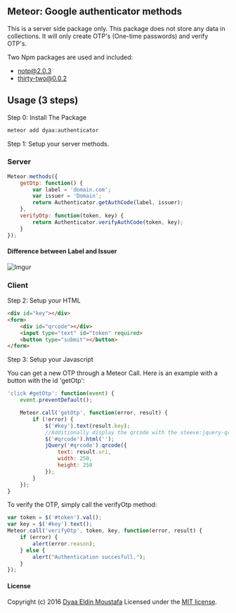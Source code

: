 ## Meteor: Google authenticator methods

This is a server side package only. This package does not store any data in collections. It will only create OTP's (One-time passwords) and verify OTP's.

Two Npm packages are used and included:
- notp@2.0.3
- thirty-two@0.0.2

## Usage (3 steps)

Step 0: Install The Package

```sh
meteor add dyaa:authenticator
```

Step 1: Setup your server methods.

### Server
```javascript
Meteor.methods({
    getOtp: function() {
        var label = 'domain.com';
        var issuer = 'Domain';
        return Authenticator.getAuthCode(label, issuer);
    },
    verifyOtp: function(token, key) {
        return Authenticator.verifyAuthCode(token, key);
    }
});
```
#### Difference between Label and Issuer
![Imgur](http://i.imgur.com/Zzj43fn.jpg)

### Client
Step 2: Setup your HTML

```html
<div id="key"></div>
<form>
    <div id="qrcode"></div>
    <input type="text" id="token" required>
    <button type="submit"></button>
</form>
```

Step 3: Setup your Javascript

You can get a new OTP through a Meteor Call. Here is an example with a button with the id 'getOtp':

```javascript
'click #getOtp': function(event) {
    event.preventDefault();

    Meteor.call('getOtp', function(error, result) {
        if (!error) {
            $('#key').text(result.key);
            //Additionally display the qrcode with the steeve:jquery-qrcode package!
            $('#qrcode').html('');
            jQuery('#qrcode').qrcode({
                text: result.uri,
                width: 250,
                height: 250
            });
        }
    });
}
```

To verify the OTP, simply call the verifyOtp method:

```javascript
var token = $('#token').val();
var key = $('#key').text();
Meteor.call('verifyOtp', token, key, function(error, result) {
    if (error) {
        alert(error.reason);
    } else {
        alert("Authentication succesfull.");
    }
});
```

#### License

Copyright (c) 2016 [Dyaa Eldin Moustafa][1] Licensed under the [MIT license][2].


  [1]: https://dyaa.me/
  [2]: https://github.com/dyaa/Meteor-Google-Authenticator/blob/master/LICENSE
